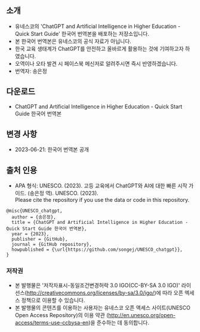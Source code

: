 ## 소개
- 유네스코의 'ChatGPT and Artificial Intelligence in Higher Education - Quick Start Guide' 한국어 번역본을 배포하는 저장소입니다.
- 본 한국어 번역본은 유네스코의 공식 자료가 아닙니다.
- 한국 교육 생태계가 ChatGPT를 안전하고 올바르게 활용하는 것에 기여하고자 하였습니다.
- 오역이나 오타 발견 시 페이스북 메신저로 알려주시면 즉시 반영하겠습니다.
- 번역자: 송은정

## 다운로드
- ChatGPT and Artificial Intelligence in Higher Education - Quick Start Guide 한국어 번역본

## 변경 사항
- 2023-06-21: 한국어 번역본 공개

## 출처 인용
- APA 형식: UNESCO. (2023). 고등 교육에서 ChatGPT와 AI에 대한 빠른 시작 가이드. (송은정 역). UNESCO. (2023).   
Please cite the repository if you use the data or code in this repository.
```
@misc{UNESCO_chatgpt,
  author = {송은정},
  title = {ChatGPT and Artificial Intelligence in Higher Education - Quick Start Guide 한국어 번역본},
  year = {2023},
  publisher = {GitHub},
  journal = {GitHub repository},
  howpublished = {\url{https://github.com/songej/UNESCO_chatgpt}},
}
```

### 저작권
- 본 발행물은 '저작자표시-동일조건변경허락 3.0 IGO(CC-BY-SA 3.0 IGO)' 라이선스(http://creativecommons.org/licenses/by-sa/3.0/igo/)에 따라 오픈 엑세스 정책으로 이용할 수 있습니다.
- 본 발행물의 콘텐츠를 이용하는 사용자는 유네스코 오픈 액세스 사이트(UNESCO Open Access Repository)의 이용 약관 (http://en.unesco.org/open-access/terms-use-ccbysa-en)을 준수하는 데 동의합니다.
